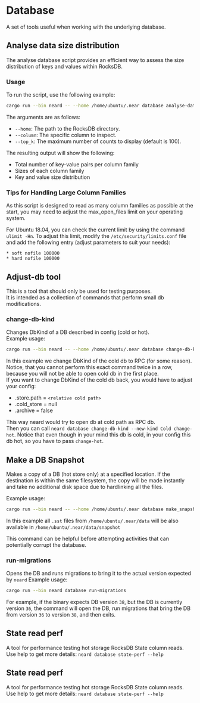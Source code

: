 # Database

A set of tools useful when working with the underlying database.

## Analyse data size distribution

The analyse database script provides an efficient way to assess the size distribution
of keys and values within RocksDB.

### Usage

To run the script, use the following example:
```bash
cargo run --bin neard -- --home /home/ubuntu/.near database analyse-data-size-distribution --column State --top_k 50
```
The arguments are as follows:

 - `--home`: The path to the RocksDB directory.
 - `--column`: The specific column to inspect.
 - `--top_k`: The maximum number of counts to display (default is 100).

The resulting output will show the following:

 - Total number of key-value pairs per column family
 - Sizes of each column family
 - Key and value size distribution

### Tips for Handling Large Column Families
As this script is designed to read as many column families as possible at the start,
you may need to adjust the max_open_files limit on your operating system.

For Ubuntu 18.04, you can check the current limit by using the command `ulimit -Hn`.
To adjust this limit, modify the `/etc/security/limits.conf` file and add the following
entry (adjust parameters to suit your needs):
```
* soft nofile 100000
* hard nofile 100000
```

## Adjust-db tool
This is a tool that should only be used for testing purposes.  
It is intended as a collection of commands that perform small db modifications.


### change-db-kind
Changes DbKind of a DB described in config (cold or hot).  
Example usage:
```bash
cargo run --bin neard -- --home /home/ubuntu/.near database change-db-kind --new-kind RPC change-cold
```

In this example we change DbKind of the cold db to RPC (for some reason).  
Notice, that you cannot perform this exact command twice in a row,
because you will not be able to open cold db in the first place.  
If you want to change DbKind of the cold db back, you would have to adjust your config:
- .store.path = `<relative cold path>`
- .cold_store = null
- .archive = false

This way neard would try to open db at cold path as RPC db.  
Then you can call
`neard database change-db-kind --new-kind Cold change-hot`.
Notice that even though in your mind this db is cold, in your config this db hot, so you have to pass `change-hot`.

## Make a DB Snapshot

Makes a copy of a DB (hot store only) at a specified location. If the
destination is within the same filesystem, the copy will be made instantly and
take no additional disk space due to hardlinking all the files.

Example usage:
```bash
cargo run --bin neard -- --home /home/ubuntu/.near database make_snapshot --destination /home/ubuntu/.near/data/snapshot
```

In this example all `.sst` files from `/home/ubuntu/.near/data` will be also
available in `/home/ubuntu/.near/data/snapshot`

This command can be helpful before attempting activities that can potentially
corrupt the database.

### run-migrations
Opens the DB and runs migrations to bring it to the actual version expected by `neard`
Example usage:
```bash
cargo run --bin neard database run-migrations
```

For example, if the binary expects DB version `38`, but the DB is currently
version `36`, the command will open the DB, run migrations that bring the DB
from version `36` to version `38`, and then exits.

## State read perf
A tool for performance testing hot storage RocksDB State column reads.
Use help to get more details: `neard database state-perf --help`
## State read perf
A tool for performance testing hot storage RocksDB State column reads.
Use help to get more details: `neard database state-perf --help`

